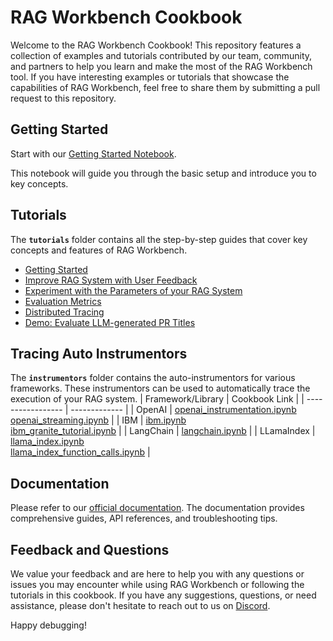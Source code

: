 # RAG Workbench Cookbook

Welcome to the RAG Workbench Cookbook! This repository features a collection of examples and tutorials contributed by our team, community, and partners to help you learn and make the most of the RAG Workbench tool. If you have interesting examples or tutorials that showcase the capabilities of RAG Workbench, feel free to share them by submitting a pull request to this repository.

## Getting Started

Start with our [Getting Started Notebook](https://github.com/lastmile-ai/eval-cookbook/blob/main/tutorials/getting_started.ipynb).

This notebook will guide you through the basic setup and introduce you to key concepts.

## Tutorials

The **`tutorials`** folder contains all the step-by-step guides that cover key concepts and features of RAG Workbench.

- [Getting Started](https://github.com/lastmile-ai/eval-cookbook/blob/main/tutorials/getting_started.ipynb)
- [Improve RAG System with User Feedback](https://github.com/lastmile-ai/eval-cookbook/blob/main/tutorials/user_feedback.ipynb)
- [Experiment with the Parameters of your RAG System](https://github.com/lastmile-ai/eval-cookbook/blob/main/tutorials/parameter_experimentation.ipynb)
- [Evaluation Metrics](https://github.com/lastmile-ai/eval-cookbook/blob/main/tutorials/evaluation_metrics.ipynb)
- [Distributed Tracing](https://github.com/lastmile-ai/eval-cookbook/blob/main/tutorials/distributed_tracing.ipynb)
- [Demo: Evaluate LLM-generated PR Titles](https://github.com/lastmile-ai/eval-cookbook/blob/main/tutorials/evaluate_llm_generated_pr_titles.ipynb)

## Tracing Auto Instrumentors

The **`instrumentors`** folder contains the auto-instrumentors for various frameworks. These instrumentors can be used to automatically trace the execution of your RAG system.
| Framework/Library | Cookbook Link |
| ----------------- | ------------- |
| OpenAI | [openai_instrumentation.ipynb](https://github.com/lastmile-ai/eval-cookbook/blob/main/auto-instrumentors/openai_instrumentation.ipynb) <br /> [openai_streaming.ipynb](https://github.com/lastmile-ai/eval-cookbook/blob/main/auto-instrumentors/openai_streaming.ipynb) |
| IBM | [ibm.ipynb](https://github.com/lastmile-ai/eval-cookbook/blob/main/auto-instrumentors/ibm.ipynb) <br />[ibm_granite_tutorial.ipynb](https://github.com/lastmile-ai/eval-cookbook/blob/main/auto-instrumentors/ibm_granite_tutorial.ipynb) |
| LangChain | [langchain.ipynb](https://github.com/lastmile-ai/eval-cookbook/blob/main/auto-instrumentors/langchain.ipynb) |
| LLamaIndex | [llama_index.ipynb](https://github.com/lastmile-ai/eval-cookbook/blob/main/auto-instrumentors/llama_index.ipynb) <br />[llama_index_function_calls.ipynb](https://github.com/lastmile-ai/eval-cookbook/blob/main/auto-instrumentors/llama_index_function_calls.ipynb) |

## Documentation

Please refer to our [official documentation](https://rag.lastmileai.dev/docs/basics). The documentation provides comprehensive guides, API references, and troubleshooting tips.

## Feedback and Questions

We value your feedback and are here to help you with any questions or issues you may encounter while using RAG Workbench or following the tutorials in this cookbook. If you have any suggestions, questions, or need assistance, please don't hesitate to reach out to us on [Discord](https://discord.com/invite/xBhNKTetGx).

Happy debugging!
